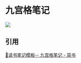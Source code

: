 # 九宫格笔记

![](http://img.leozhou.me/picGo/20220818155156.png)

## 引用
[🌈读书笔记模板-- 九宫格笔记 - 简书](https://www.jianshu.com/p/b873f69efd3e)